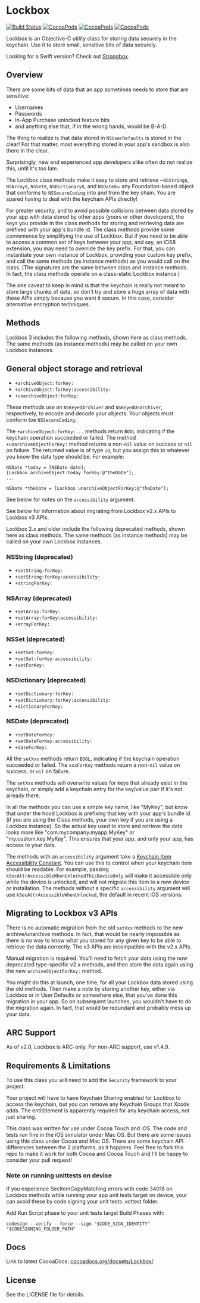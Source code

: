 # Lockbox

[![Build Status](https://travis-ci.org/granoff/Lockbox.png)](https://travis-ci.org/granoff/Lockbox)
[![CocoaPods](https://img.shields.io/cocoapods/p/Lockbox.svg)]()
[![CocoaPods](https://img.shields.io/cocoapods/v/Lockbox.svg)]()
[![CocoaPods](https://img.shields.io/cocoapods/l/Lockbox.svg)]()

Lockbox is an Objective-C utility class for storing data securely in the keychain. Use it to store small, sensitive bits of data securely.

Looking for a Swift version? Check out [Strongbox](https://github.com/granoff/Strongbox).

## Overview

There are some bits of data that an app sometimes needs to store that are sensitive:

+ Usernames
+ Passwords
+ In-App Purchase unlocked feature bits
+ and anything else that, if in the wrong hands, would be B-A-D.

The thing to realize is that data stored in `NSUserDefaults` is stored in the clear! For that matter, most everything stored in your app's sandbox is also there in the clear.

Surprisingly, new and experienced app developers alike often do not realize this, until it's too late.

The Lockbox class methods make it easy to store and retrieve ~`NSString`s, `NSArray`s, `NSSet`s, `NSDictionary`s, and `NSDate`s~ any Foundation-based object that conforms to `NSSecureCoding` into and from the key chain. You are spared having to deal with the keychain APIs directly!

For greater security, and to avoid possible collisions between data stored by your app with data stored by other apps (yours or other developers), the keys you provide in the class methods for storing and retrieving data are prefixed with your app's bundle id. The class methods provide some convenience by simplifying the use of Lockbox. But if you need to be able to access a common set of keys between your app, and say, an iOS8 extension, you may need to override the key prefix. For that, you can instantiate your own instance of Lockbox, providing your custom key prefix, and call the same methods (as instance methods) as you would call on the class. (The signatures are the same between class and instance methods. In fact, the class methods operate on a class-static Lockbox instance.)

The one caveat to keep in mind is that the keychain is really not meant to store large chunks of data, so don't try and store a huge array of data with these APIs simply because you want it secure. In this case, consider alternative encryption techniques.

## Methods

Lockbox 3 includes the following methods, shown here as class methods. The same methods (as instance methods) may be called on your own Lockbox instances.

## General object storage and retrieval

+ `+archiveObject:forKey:`
+ `+archiveObject:forKey:accessibility:`
+ `+unarchiveObject:forKey:`

These methods use an `NSKeyedArchiver` and `NSKeyedUnarchiver`, respectively, to encode and decode your objects. Your objects must conform toe `NSSecureCoding`.

The `+archiveObject:forKey:...` methods return `BOOL` indicating if the keychain operation succeeded or failed. The method `+unarchiveObjectForKey:` method returns a non-`nil` value on success or `nil` on failure. The returned value is of type `id`, but you assign this to whatever you know the data type should be. For example:

```
NSDate *today = [NSDate date];
[Lockbox archiveObject:today forKey:@"theDate"];
...

NSDate *theDate = [Lockbox unarchiveObjectForKey:@"theDate"];
```

See below for notes on the `accessibility` argument.

See below for information about migrating from Lockbox v2.x APIs to Lockbox v3 APIs.

Lockbox 2.x and older include the following deprecated methods, shown here as class methods. The same methods (as instance methods) may be called on your own Lockbox instances.

### NSString (deprecated)

+ `+setString:forKey:`
+ `+setString:forKey:accessibility:`
+ `+stringForKey:`

### NSArray (deprecated)

+ `+setArray:forKey:`
+ `+setArray:forKey:accessibility:`
+ `+arrayForKey:`

### NSSet (deprecated)

+ `+setSet:forKey:`
+ `+setSet:forKey:accessibility:`
+ `+setForKey:`

### NSDictionary (deprecated)

+ `+setDictionary:forKey:`
+ `+setDictionary:forKey:accessibility:`
+ `+dictionaryForKey:`

### NSDate (deprecated)

+ `+setDateForKey:`
+ `+setDateForKey:accessibility:`
+ `+dateForKey:`

All the `setXxx` methods return `BOOL`, indicating if the keychain operation succeeded or failed. The `xxxForKey` methods return a non-`nil` value on success, or `nil` on failure.

The `setXxx` methods will overwrite values for keys that already exist in the keychain, or simply add a keychain entry for the key/value pair if it's not already there.

In all the methods you can use a simple key name, like "MyKey", but know that under the hood Lockbox is prefixing that key with your app's bundle id (if you are using the Class methods, your own key if you are using a Lockbox instance). So the actual key used to store and retrieve the data looks more like "com.mycompany.myapp.MyKey" or "my.custom.key.MyKey". This ensures that your app, and only your app, has access to your data.

The methods with an `accessibility` argument take a [Keychain Item Accessibility
Constant](http://developer.apple.com/library/ios/#DOCUMENTATION/Security/Reference/keychainservices/Reference/reference.html#//apple_ref/doc/uid/TP30000898-CH4g-SW318). You can use this to control when your keychain item should be readable. For
example, passing `kSecAttrAccessibleWhenUnlockedThisDeviceOnly` will make
it accessible only while the device is unlocked, and will not migrate this
item to a new device or installation. The methods without a specific
`accessibility` argument will use `kSecAttrAccessibleWhenUnlocked`, the default in recent iOS versions.

## Migrating to Lockbox v3 APIs

There is no automatic migration from the old `setXxx` methods to the new archive/unarchive methods. In fact, that would be nearly impossible as there is no way to know what you stored for any given key to be able to retrieve the data correctly. The v3 APIs are incompatible with the v2.x APIs.

Manual migration is required. You'll need to fetch your data using the now deprecated type-specific v2.x methods, and then store the data again using the new `archiveObjectForKey:` method.

You might do this at launch, one time, for all your Lockbox data stored using the old methods. Then make a note by storing another key, either via Lockbox or in User Defaults or somewhere else, that you've done this migration in your app. So on subsequent launches, you wouldn't have to do the migration again. In fact, that would be redundant and probably mess up your data.

## ARC Support

As of v2.0, Lockbox is ARC-only. For non-ARC support, use v1.4.9.

## Requirements & Limitations

To use this class you will need to add the `Security` framework to your project.

Your project will have to have Keychain Sharing enabled for Lockbox to access the keychain, but you can remove any Keychain Groups that Xcode adds. The entititlement is apparently required for any keychain access, not just sharing.

This class was written for use under Cocoa Touch and iOS. The code and tests run fine in the iOS simulator under Mac OS. But there are some issues using this class under Cocoa and Mac OS. There are some keychain API differences between the 2 platforms, as it happens. Feel free to fork this repo to make it work for both Cocoa and Cocoa Touch and I'll be happy to consider your pull request!

### Note on running unittests on device
If you experience SecItemCopyMatching errors with code 34018 on Lockbox methods while running your app unit tests target on device, your can avoid these by code signing your unit tests .xcttest folder. 

Add Run Script phase to your unit tests target Build Phases with:

`codesign --verify --force --sign "$CODE_SIGN_IDENTITY" "$CODESIGNING_FOLDER_PATH"`


## Docs
Link to latest CocoaDocs: [cocoadocs.org/docsets/Lockbox/](http://cocoadocs.org/docsets/Lockbox/)  

## License

See the LICENSE file for details.
